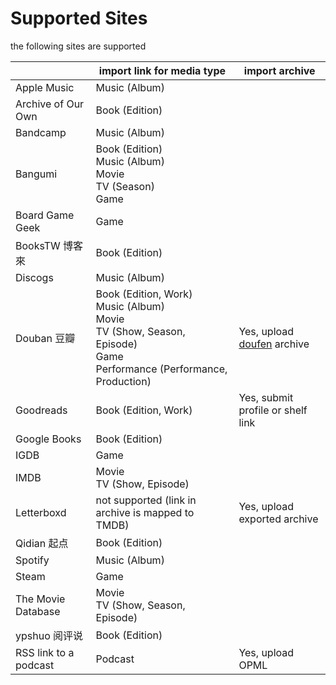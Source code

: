 # Supported Sites

the following sites are supported


|                       | import link for media type                                                                                                    | import archive                                   |
| ----------------------| ----------------------------------------------------------------------------------------------------------------------------- | ------------------------------------------------ |
| Apple Music           | Music (Album)                                                                                                                 |                                                  |
| Archive of Our Own    | Book (Edition)                                                                                                                |                                                  |
| Bandcamp              | Music (Album)                                                                                                                 |                                                  |
| Bangumi               | Book (Edition)<br>Music (Album)<br>Movie<br>TV (Season)<br>Game                                                               |                                                  |
| Board Game Geek       | Game                                                                                                                          |                                                  |
| BooksTW 博客來        | Book (Edition)                                                                                                                |                                                  |
| Discogs               | Music (Album)                                                                                                                 |                                                  |
| Douban 豆瓣           | Book (Edition, Work)<br>Music (Album)<br>Movie<br>TV (Show, Season, Episode)<br>Game<br>Performance (Performance, Production) | Yes, upload [doufen](https://doufen.org) archive |
| Goodreads             | Book (Edition, Work)                                                                                                          | Yes, submit profile or shelf link                |
| Google Books          | Book (Edition)                                                                                                                |                                                  |
| IGDB                  | Game                                                                                                                          |                                                  |
| IMDB                  | Movie<br>TV (Show, Episode)                                                                                                   |                                                  |
| Letterboxd            | not supported (link in archive is mapped to TMDB)                                                                             | Yes, upload exported archive                     |
| Qidian 起点           | Book (Edition)                                                                                                                |                                                  |
| Spotify               | Music (Album)                                                                                                                 |                                                  |
| Steam                 | Game                                                                                                                          |                                                  |
| The Movie Database    | Movie<br>TV (Show, Season, Episode)                                                                                           |                                                  |
| ypshuo 阅评说         | Book (Edition)                                                                                                                |                                                  |
| RSS link to a podcast | Podcast                                                                                                                       | Yes, upload OPML                                 |
